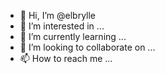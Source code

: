 - 👋 Hi, I’m @elbrylle
- 👀 I’m interested in ...
- 🌱 I’m currently learning ...
- 💞️ I’m looking to collaborate on ...
- 📫 How to reach me ...

<!---
elbrylle/elbrylle is a ✨ special ✨ repository because its `README.md` (this file) appears on your GitHub profile.
You can click the Preview link to take a look at your changes.
--->

